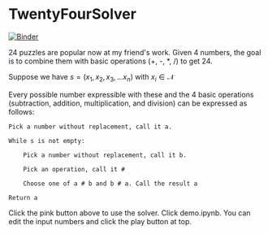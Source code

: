 # TwentyFourSolver

[![Binder](http://mybinder.org/badge.svg)](http://mybinder.org:/repo/wisefool769/twentyfoursolver)

24 puzzles are popular now at my friend's work. 
Given 4 numbers, the goal is to combine them with basic operations (+, -, *, /) to get 24.

Suppose we have $s = (x_1, x_2, x_3, ... x_n)$ with $x_i \in \mathcal{N}$

Every possible number expressible with these and the 4 basic operations (subtraction, addition, multiplication, and division) can be expressed as follows:  

    Pick a number without replacement, call it a.  
    
    While s is not empty:  
    
        Pick a number without replacement, call it b.  
        
        Pick an operation, call it #  
        
        Choose one of a # b and b # a. Call the result a  
        
    Return a
    
Click the pink button above to use the solver. Click demo.ipynb. You can edit the input numbers and click the play button at top.
